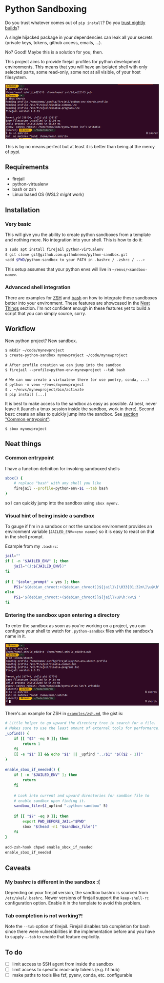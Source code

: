 # Python Sandboxing

Do you trust whatever comes out of `pip install`?
Do you [trust nightly builds](https://pytorch.org/blog/compromised-nightly-dependency/)?

A single hijacked package in your dependencies can leak all your secrets
(private keys, tokens, github access, emails, ...).

No? Good! Maybe this is a solution for you, then.

This project aims to provide firejail profiles for python development
environments. This means that you will have an isolated shell with only
selected parts, some read-only, some not at all visible, of your host
filesystem.

![Image of a terminal showing access of .ssh folder and no access after activation of the sandbox](./assets/premise.png)

This is by no means perfect but at least it is better than being at
the mercy of pypi.

## Requirements

- firejail
- python-virtualenv
- bash or zsh
- Linux based OS (WSL2 *might* work)

## Installation

### Very basic

This will give you the ability to create python sandboxes from a template
and nothing more. No integration into your shell. This is how to do it:
```bash
$ sudo apt install firejail python-virtualenv
$ git clone git@github.com:githubnemo/python-sandbox.git
<add $PWD/python-sandbox to your PATH in .bashrc / .zshrc / ...>
```

This setup assumes that your python envs will live in `~/envs/<sandbox-name>`.

### Advanced shell integration

There are examples for [ZSH](./examples/zsh.md) and [bash](./examples/bash.md)
on how to integrate these sandboxes better into your environment. These features
are showcased in the [Neat Things](#neat-things) section. I'm not confident
enough in these features yet to build a script that you can simply source,
sorry.

## Workflow

New python project? New sandbox.

```
$ mkdir ~/code/mynewproject
$ create-python-sandbox mynewproject ~/code/mynewproject

# After profile creation we can jump into the sandbox
$ firejail --profile=python-env-mynewproject --tab bash

# We can now create a virtualenv there (or use poetry, conda, ...)
$ python -m venv ~/envs/mynewproject
$ . ~/envs/mynewproject/bin/activate
$ pip install [...]
```

It is best to make access to the sandbox as easy as possible.
At best, never leave it (launch a tmux session inside the sandbox,
work in there). Second best: create an alias to quickly jump into
the sandbox. See [section "Common entrypoint"](#common-entrypoint):

```
$ sbox mynewproject
```

## Neat things

### Common entrypoint
I have a function definition for invoking sandboxed shells

```bash
sbox() {
    # replace "bash" with any shell you like
    firejail --profile=python-env-$1 --tab bash
}
```

so I can quickly jump into the sandbox using `sbox myenv`.

### Visual hint of being inside a sandbox
To gauge if I'm in a sandbox or not the sandbox environment
provides an environment variable (`JAILED_ENV=<env name>`) so it is
easy to react on that in the shell prompt.

Example from my `.bashrc`:
```bash
jail=""
if [ -n "$JAILED_ENV" ]; then
    jail="(J:${JAILED_ENV})"
fi

if [ "$color_prompt" = yes ]; then
    PS1='${debian_chroot:+($debian_chroot)}${jail}\[\033[01;32m\]\u@\h\[\033[00m\]:\[\033[01;34m\]\w\[\033[00m\]\$ '
else
    PS1='${debian_chroot:+($debian_chroot)}${jail}\u@\h:\w\$ '
fi
```

### Entering the sandbox upon entering a directory
To enter the sandbox as soon as you're working on a project, you can configure
your shell to watch for `.python-sandbox` files with the sandbox's name in it.

![Showcase of activating the sandbox on directory change](./assets/on-dir-change.png)

There's an example for ZSH in [`examples/zsh.md`](./examples/zsh.md),
the gist is:

```bash
# Little helper to go upward the directory tree in search for a file.
# Makes sure to use the least amount of external tools for performance.
_upfind() {
    if [[ "$2" -eq 0 ]]; then
        return 1
    fi
    [[ -e "$1" ]] && echo "$1" || _upfind "../$1" "$(($2 - 1))"
}

enable_sbox_if_needed() {
    if [ -n "$JAILED_ENV" ]; then
        return
    fi

    # Look into current and upward directories for sandbox file to
    # enable sandbox upon finding it.
    sandbox_file=$(_upfind ".python-sandbox" 5)

	if [[ "$?" -eq 0 ]]; then
        export PWD_BEFORE_JAIL="$PWD"
        sbox "$(head -n1 "$sandbox_file")"
    fi
}

add-zsh-hook chpwd enable_sbox_if_needed
enable_sbox_if_needed
```


## Caveats

### My bashrc is different in the sandbox :(
Depending on your firejail version, the sandbox bashrc is sourced from
`/etc/skel/.bashrc`. Newer versions of firejail support the `keep-shell-rc`
configuration option. Enable it in the template to avoid this problem.

### Tab completion is not working?!
Note the `--tab` option of firejail. Firejail disables tab completion for
bash since there were vulnerabilities in the implementation before and you
have to supply `--tab` to enable that feature explicitly.


## To do

- [ ] limit access to SSH agent from inside the sandbox
- [ ] limit access to specific read-only tokens (e.g. hf hub)
- [ ] make paths to tools like fzf, pyenv, conda, etc. configurable
